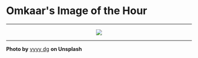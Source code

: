 # Omkaar's Image of the Hour

---

<div align="center">

<a href="https://unsplash.com/photos/a-hand-appears-translucent-over-a-misty-landscape-wtxWXJ35azg">
  <img src="https://images.unsplash.com/photo-1751217335778-d4425ce82ee5?crop=entropy&cs=tinysrgb&fit=max&fm=jpg&ixid=M3w3NjA2Nzh8MHwxfHJhbmRvbXx8fHx8fHx8fDE3NTIzMDcyMDB8&ixlib=rb-4.1.0&q=80&w=1080" style="max-width:100%; height:auto;">
</a>



</div>

---

**Photo by** [vyyy dg](https://unsplash.com/@meomupmofilm) **on Unsplash**
